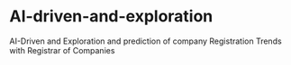 # AI-driven-and-exploration
AI-Driven and Exploration and prediction of company Registration Trends with Registrar of Companies
